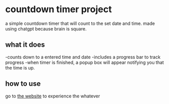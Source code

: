 # countdown timer project

a simple countdown timer that will count to the set date and time. made using chatgpt because brain is square.

## what it does

-counts down to a entered time and date
-includes a progress bar to track progress
-when timer is finished, a popup box will appear notifying you that the time is up.

## how to use

go to [the website](https://ohben618.github.io/clock/) to experience the whatever
